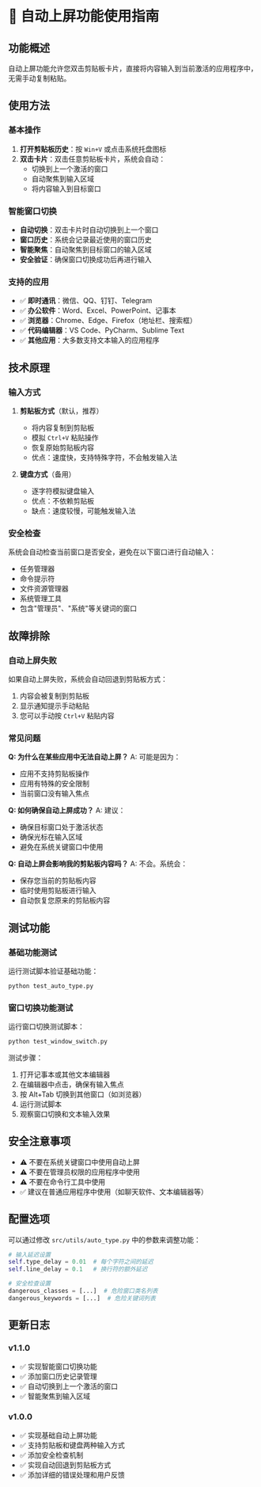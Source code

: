 # 🚀 自动上屏功能使用指南

## 功能概述

自动上屏功能允许您双击剪贴板卡片，直接将内容输入到当前激活的应用程序中，无需手动复制粘贴。

## 使用方法

### 基本操作
1. **打开剪贴板历史**：按 `Win+V` 或点击系统托盘图标
2. **双击卡片**：双击任意剪贴板卡片，系统会自动：
   - 切换到上一个激活的窗口
   - 自动聚焦到输入区域
   - 将内容输入到目标窗口

### 智能窗口切换
- **自动切换**：双击卡片时自动切换到上一个窗口
- **窗口历史**：系统会记录最近使用的窗口历史
- **智能聚焦**：自动聚焦到目标窗口的输入区域
- **安全验证**：确保窗口切换成功后再进行输入

### 支持的应用
- ✅ **即时通讯**：微信、QQ、钉钉、Telegram
- ✅ **办公软件**：Word、Excel、PowerPoint、记事本
- ✅ **浏览器**：Chrome、Edge、Firefox（地址栏、搜索框）
- ✅ **代码编辑器**：VS Code、PyCharm、Sublime Text
- ✅ **其他应用**：大多数支持文本输入的应用程序

## 技术原理

### 输入方式
1. **剪贴板方式**（默认，推荐）
   - 将内容复制到剪贴板
   - 模拟 `Ctrl+V` 粘贴操作
   - 恢复原始剪贴板内容
   - 优点：速度快，支持特殊字符，不会触发输入法

2. **键盘方式**（备用）
   - 逐字符模拟键盘输入
   - 优点：不依赖剪贴板
   - 缺点：速度较慢，可能触发输入法

### 安全检查
系统会自动检查当前窗口是否安全，避免在以下窗口进行自动输入：
- 任务管理器
- 命令提示符
- 文件资源管理器
- 系统管理工具
- 包含"管理员"、"系统"等关键词的窗口

## 故障排除

### 自动上屏失败
如果自动上屏失败，系统会自动回退到剪贴板方式：
1. 内容会被复制到剪贴板
2. 显示通知提示手动粘贴
3. 您可以手动按 `Ctrl+V` 粘贴内容

### 常见问题

**Q: 为什么在某些应用中无法自动上屏？**
A: 可能是因为：
- 应用不支持剪贴板操作
- 应用有特殊的安全限制
- 当前窗口没有输入焦点

**Q: 如何确保自动上屏成功？**
A: 建议：
- 确保目标窗口处于激活状态
- 确保光标在输入区域
- 避免在系统关键窗口中使用

**Q: 自动上屏会影响我的剪贴板内容吗？**
A: 不会。系统会：
- 保存您当前的剪贴板内容
- 临时使用剪贴板进行输入
- 自动恢复您原来的剪贴板内容

## 测试功能

### 基础功能测试
运行测试脚本验证基础功能：
```bash
python test_auto_type.py
```

### 窗口切换功能测试
运行窗口切换测试脚本：
```bash
python test_window_switch.py
```

测试步骤：
1. 打开记事本或其他文本编辑器
2. 在编辑器中点击，确保有输入焦点
3. 按 Alt+Tab 切换到其他窗口（如浏览器）
4. 运行测试脚本
5. 观察窗口切换和文本输入效果

## 安全注意事项

- ⚠️ 不要在系统关键窗口中使用自动上屏
- ⚠️ 不要在管理员权限的应用程序中使用
- ⚠️ 不要在命令行工具中使用
- ✅ 建议在普通应用程序中使用（如聊天软件、文本编辑器等）

## 配置选项

可以通过修改 `src/utils/auto_type.py` 中的参数来调整功能：

```python
# 输入延迟设置
self.type_delay = 0.01  # 每个字符之间的延迟
self.line_delay = 0.1   # 换行符的额外延迟

# 安全检查设置
dangerous_classes = [...]  # 危险窗口类名列表
dangerous_keywords = [...]  # 危险关键词列表
```

## 更新日志

### v1.1.0
- ✅ 实现智能窗口切换功能
- ✅ 添加窗口历史记录管理
- ✅ 自动切换到上一个激活的窗口
- ✅ 智能聚焦到输入区域

### v1.0.0
- ✅ 实现基础自动上屏功能
- ✅ 支持剪贴板和键盘两种输入方式
- ✅ 添加安全检查机制
- ✅ 实现自动回退到剪贴板方式
- ✅ 添加详细的错误处理和用户反馈 